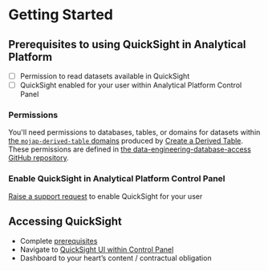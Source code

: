 # Getting Started

## Prerequisites to using QuickSight in Analytical Platform

- [ ] Permission to read datasets available in QuickSight
- [ ] QuickSight enabled for your user within Analytical Platform Control Panel

### Permissions

You'll need permissions to databases, tables, or domains for datasets within [the `mojap-derived-table` domains] produced by [Create a Derived Table](/tools/create-a-derived-table).
These permissions are defined in [the data-engineering-database-access GitHub repository].

### Enable QuickSight in Analytical Platform Control Panel

[Raise a support request] to enable QuickSight for your user

## Accessing QuickSight

- Complete [prerequisites](#prerequisites-to-using-quicksight-in-analytical-platform)
- Navigate to [QuickSight UI within Control Panel]
- Dashboard to your heart’s content / contractual obligation

<!-- External links -->
[the `mojap-derived-table` domains]: https://github.com/moj-analytical-services/create-a-derived-table/tree/main/mojap_derived_tables/models
[the data-engineering-database-access GitHub repository]: https://github.com/moj-analytical-services/data-engineering-database-access/?tab=readme-ov-file#access-to-curated-databases
[Raise a support request]: https://github.com/ministryofjustice/data-platform-support/issues/new/choose
[QuickSight UI within Control Panel]: https://controlpanel.services.analytical-platform.service.justice.gov.uk/quicksight/
